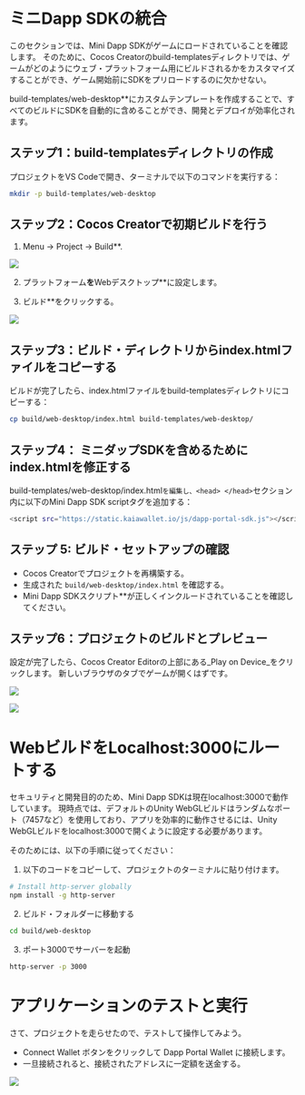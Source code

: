 # ミニDapp SDKの統合

このセクションでは、Mini Dapp SDKがゲームにロードされていることを確認します。 そのために、Cocos Creatorのbuild-templatesディレクトリでは、ゲームがどのようにウェブ・プラットフォーム用にビルドされるかをカスタマイズすることができ、ゲーム開始前にSDKをプリロードするのに欠かせない。

build-templates/web-desktop\*\*にカスタムテンプレートを作成することで、すべてのビルドにSDKを自動的に含めることができ、開発とデプロイが効率化されます。

## ステップ1：build-templatesディレクトリの作成<a id="create-build-template-directory"></a>

プロジェクトをVS Codeで開き、ターミナルで以下のコマンドを実行する：

```bash
mkdir -p build-templates/web-desktop
```

## ステップ2：Cocos Creatorで初期ビルドを行う<a id="perform-initial-build"></a>

1. Menu → Project → Build\*\*.

![](/img/minidapps/cocos-creator/cp-build-r.png)

2. プラットフォーム**を**Webデスクトップ\*\*に設定します。

3. ビルド\*\*をクリックする。

![](/img/minidapps/cocos-creator/cp-build-details-r.png)

## ステップ3：ビルド・ディレクトリからindex.htmlファイルをコピーする<a id="copy-index-html-from-build-dir"></a>

ビルドが完了したら、index.htmlファイルをbuild-templatesディレクトリにコピーする：

```bash
cp build/web-desktop/index.html build-templates/web-desktop/
```

## ステップ4： ミニダップSDKを含めるためにindex.htmlを修正する<a id="modify-index-html-to-include-dapp-portal-sdk"></a>

build-templates/web-desktop/index.html`を編集し、<head> </head>`セクション内に以下のMini Dapp SDK scriptタグを追加する：

```bash
<script src="https://static.kaiawallet.io/js/dapp-portal-sdk.js"></script>
```

## ステップ 5: ビルド・セットアップの確認<a id="verify-build-setup"></a>

- Cocos Creatorでプロジェクトを再構築する。
- 生成された `build/web-desktop/index.html` を確認する。
- Mini Dapp SDKスクリプト\*\*が正しくインクルードされていることを確認してください。

## ステップ6：プロジェクトのビルドとプレビュー<a id="build-preview-project"></a>

設定が完了したら、Cocos Creator Editorの上部にある_Play on Device_をクリックします。 新しいブラウザのタブでゲームが開くはずです。

![](/img/minidapps/cocos-creator/cp-play-game-r.png)

![](/img/minidapps/cocos-creator/cp-localhost-build-r.png)

# WebビルドをLocalhost:3000にルートする<a id="route-web-build"></a>

セキュリティと開発目的のため、Mini Dapp SDKは現在localhost:3000で動作しています。 現時点では、デフォルトのUnity WebGLビルドはランダムなポート（7457など）を使用しており、アプリを効率的に動作させるには、Unity WebGLビルドをlocalhost:3000で開くように設定する必要があります。

そのためには、以下の手順に従ってください：

1. 以下のコードをコピーして、プロジェクトのターミナルに貼り付けます。

```bash
# Install http-server globally
npm install -g http-server
```

2. ビルド・フォルダーに移動する

```bash
cd build/web-desktop
```

3. ポート3000でサーバーを起動

```bash
http-server -p 3000
```

# アプリケーションのテストと実行<a id="route-web-build"></a>

さて、プロジェクトを走らせたので、テストして操作してみよう。

- Connect Wallet ボタンをクリックして Dapp Portal Wallet に接続します。
- 一旦接続されると、接続されたアドレスに一定額を送金する。

![](/img/minidapps/cocos-creator/cocos-demo.gif)
